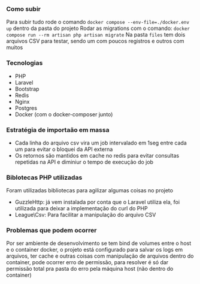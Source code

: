 ### Como subir

Para subir tudo rode o comando `docker compose --env-file=./docker.env up` dentro da pasta do projeto
Rodar as migrations com o comando: `docker compose run --rm artisan php artisan migrate`
Na pasta `files` tem dois arquivos CSV para testar, sendo um com poucos registros e outros com muitos

### Tecnologias

- PHP
- Laravel
- Bootstrap
- Redis
- Nginx
- Postgres
- Docker (com o docker-composer junto)

### Estratégia de importaão em massa

- Cada linha do arquivo csv vira um job intervalado em 1seg entre cada um para evitar o bloquei da API externa
- Os retornos são mantidos em cache no redis para evitar consultas repetidas na API e diminiur o tempo de execução do job

### Biblotecas PHP utilizadas

Foram utilizadas bibliotecas para agilizar algumas coisas no projeto

- GuzzleHttp: já vem instalada por conta que o Laravel utiliza ela, foi utilizada para deixar a implementação do curl do PHP
- League\Csv: Para facilitar a manipulação do arquivo CSV

### Problemas que podem ocorrer

Por ser ambiente de desenvolvimento se tem bind de volumes entre o host e o container docker, o projeto está configurado para salvar os logs em arquivos, ter cache e outras coisas com manipulação de arquivos dentro do container, pode ocorrer erro de permissão, para resolver é só dar permissão total pra pasta do erro pela máquina host (não dentro do container)
